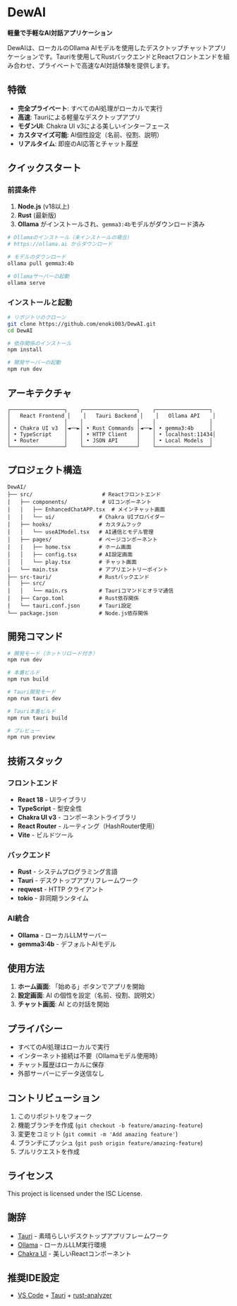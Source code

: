 # DewAI

**軽量で手軽なAI対話アプリケーション**

DewAIは、ローカルのOllama AIモデルを使用したデスクトップチャットアプリケーションです。Tauriを使用してRustバックエンドとReactフロントエンドを組み合わせ、プライベートで高速なAI対話体験を提供します。

## 特徴

- **完全プライベート**: すべてのAI処理がローカルで実行
- **高速**: Tauriによる軽量なデスクトップアプリ
- **モダンUI**: Chakra UI v3による美しいインターフェース
- **カスタマイズ可能**: AI個性設定（名前、役割、説明）
- **リアルタイム**: 即座のAI応答とチャット履歴

## クイックスタート

### 前提条件

1. **Node.js** (v18以上)
2. **Rust** (最新版)
3. **Ollama** がインストールされ、`gemma3:4b`モデルがダウンロード済み

```bash
# Ollamaのインストール（未インストールの場合）
# https://ollama.ai からダウンロード

# モデルのダウンロード
ollama pull gemma3:4b

# Ollamaサーバーの起動
ollama serve
```

### インストールと起動

```bash
# リポジトリのクローン
git clone https://github.com/enoki003/DewAI.git
cd DewAI

# 依存関係のインストール
npm install

# 開発サーバーの起動
npm run dev
```

## アーキテクチャ

```
┌─────────────────┐    ┌─────────────────┐    ┌─────────────────┐
│   React Frontend │    │   Tauri Backend │    │   Ollama API    │
│                 │    │                 │    │                 │
│ • Chakra UI v3  │◄──►│ • Rust Commands │◄──►│ • gemma3:4b     │
│ • TypeScript    │    │ • HTTP Client   │    │ • localhost:11434│
│ • Router        │    │ • JSON API      │    │ • Local Models  │
└─────────────────┘    └─────────────────┘    └─────────────────┘
```

## プロジェクト構造

```
DewAI/
├── src/                      # Reactフロントエンド
│   ├── components/           # UIコンポーネント
│   │   ├── EnhancedChatAPP.tsx  # メインチャット画面
│   │   └── ui/              # Chakra UIプロバイダー
│   ├── hooks/               # カスタムフック
│   │   └── useAIModel.tsx   # AI通信とモデル管理
│   ├── pages/               # ページコンポーネント
│   │   ├── home.tsx         # ホーム画面
│   │   ├── config.tsx       # AI設定画面
│   │   └── play.tsx         # チャット画面
│   └── main.tsx             # アプリエントリーポイント
├── src-tauri/               # Rustバックエンド
│   ├── src/
│   │   └── main.rs          # Tauriコマンドとオラマ通信
│   ├── Cargo.toml           # Rust依存関係
│   └── tauri.conf.json      # Tauri設定
└── package.json             # Node.js依存関係
```

## 開発コマンド

```bash
# 開発モード（ホットリロード付き）
npm run dev

# 本番ビルド
npm run build

# Tauri開発モード
npm run tauri dev

# Tauri本番ビルド
npm run tauri build

# プレビュー
npm run preview
```

## 技術スタック

### フロントエンド
- **React 18** - UIライブラリ
- **TypeScript** - 型安全性
- **Chakra UI v3** - コンポーネントライブラリ
- **React Router** - ルーティング（HashRouter使用）
- **Vite** - ビルドツール

### バックエンド
- **Rust** - システムプログラミング言語
- **Tauri** - デスクトップアプリフレームワーク
- **reqwest** - HTTP クライアント
- **tokio** - 非同期ランタイム

### AI統合
- **Ollama** - ローカルLLMサーバー
- **gemma3:4b** - デフォルトAIモデル

## 使用方法

1. **ホーム画面**: 「始める」ボタンでアプリを開始
2. **設定画面**: AI の個性を設定（名前、役割、説明文）
3. **チャット画面**: AI との対話を開始

## プライバシー

- すべてのAI処理はローカルで実行
- インターネット接続は不要（Ollamaモデル使用時）
- チャット履歴はローカルに保存
- 外部サーバーにデータ送信なし

## コントリビューション

1. このリポジトリをフォーク
2. 機能ブランチを作成 (`git checkout -b feature/amazing-feature`)
3. 変更をコミット (`git commit -m 'Add amazing feature'`)
4. ブランチにプッシュ (`git push origin feature/amazing-feature`)
5. プルリクエストを作成

## ライセンス

This project is licensed under the ISC License.

## 謝辞

- [Tauri](https://tauri.app/) - 素晴らしいデスクトップアプリフレームワーク
- [Ollama](https://ollama.ai/) - ローカルLLM実行環境
- [Chakra UI](https://chakra-ui.com/) - 美しいReactコンポーネント

## 推奨IDE設定

- [VS Code](https://code.visualstudio.com/) + [Tauri](https://marketplace.visualstudio.com/items?itemName=tauri-apps.tauri-vscode) + [rust-analyzer](https://marketplace.visualstudio.com/items?itemName=rust-lang.rust-analyzer)
